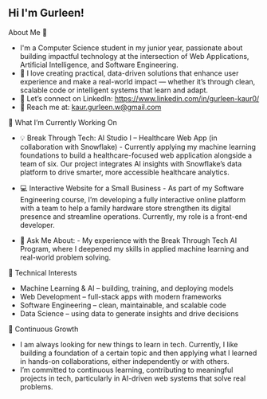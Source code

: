 ## Hi I'm Gurleen!

About Me 👋
- I'm a Computer Science student in my junior year, passionate about building impactful technology at the intersection of Web Applications, Artificial Intelligence, and Software Engineering.
- 🌟 I love creating practical, data-driven solutions that enhance user experience and make a real-world impact — whether it’s through clean, scalable code or intelligent systems that learn and adapt.
- 📍 Let’s connect on LinkedIn: https://www.linkedin.com/in/gurleen-kaur0/
- 📧 Reach me at: kaur.gurleen.w@gmail.com



🚀 What I’m Currently Working On
- 💡 Break Through Tech: AI Studio I – Healthcare Web App (in collaboration with Snowflake)
      - Currently applying my machine learning foundations to build a healthcare-focused web application alongside a team of six. Our project integrates AI insights with Snowflake’s data platform to drive smarter, more accessible healthcare analytics.
- 💻 Interactive Website for a Small Business
      - As part of my Software Engineering course, I’m developing a fully interactive online platform with a team to help a family hardware store strengthen its digital presence and streamline operations. Currently, my role is a front-end developer.

- 💬 Ask Me About:
      - My experience with the Break Through Tech AI Program, where I deepened my skills in applied machine learning and real-world problem solving.



🧠 Technical Interests
- Machine Learning & AI – building, training, and deploying models
- Web Development – full-stack apps with modern frameworks
- Software Engineering – clean, maintainable, and scalable code
- Data Science – using data to generate insights and drive decisions


🌱 Continuous Growth
- I am always looking for new things to learn in tech. Currently, I like building a foundation of a certain topic and then applying what I learned in hands-on collaborations, either independently or with others. 
- I’m committed to continuous learning, contributing to meaningful projects in tech, particularly in AI-driven web systems that solve real problems.






<!--
**gurleencodes/gurleencodes** is a ✨ _special_ ✨ repository because its `README.md` (this file) appears on your GitHub profile.

Here are some ideas to get you started:

- 🔭 I’m currently working on AI studio. 
- 🌱 I’m currently learning machine learning foundations!
- 👯 I’m looking to collaborate on open source projects with AI or machine learning models!
- 💬 Ask me about my experience with Break Through Tech AI!
- 📫 How to reach me: 
-->




